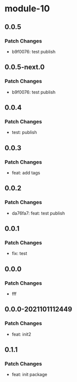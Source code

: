 # module-10

## 0.0.5

### Patch Changes

- b9f0076: test publish

## 0.0.5-next.0

### Patch Changes

- b9f0076: test publish

## 0.0.4

### Patch Changes

- test: publish

## 0.0.3

### Patch Changes

- feat: add tags

## 0.0.2

### Patch Changes

- da76fa7: feat: test publish

## 0.0.1

### Patch Changes

- fix: test

## 0.0.0

### Patch Changes

- fff

## 0.0.0-2021101112449

### Patch Changes

- feat: init2

## 0.1.1

### Patch Changes

- feat: init package
